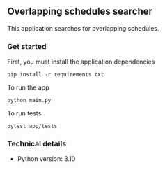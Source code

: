 ## Overlapping schedules searcher

This application searches for overlapping schedules.

### Get started

First, you must install the application dependencies

```shell
pip install -r requirements.txt
```

To run the app

```shell
python main.py
```

To run tests

```shell
pytest app/tests
```

### Technical details
* Python version: 3.10